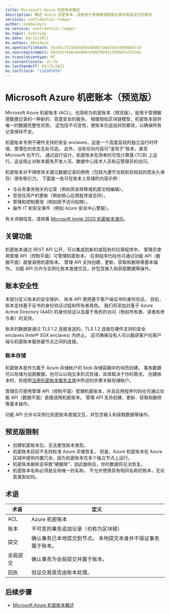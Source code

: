 ```yaml
---
title: Microsoft Azure 机密账本概述
description: 概述 Azure 机密账本，这是用于管理敏感数据记录的高度安全的服务
services: confidential-ledger
author: msmbaldwin
ms.service: confidential-ledger
ms.topic: overview
ms.date: 04/15/2021
ms.author: mbaldwin
ms.openlocfilehash: 7ea55c3f21664d504366657a653b5e3598666710
ms.sourcegitcommit: 58e5d3f4a6cb44607e946f6b931345b6fe237e0e
ms.translationtype: HT
ms.contentlocale: zh-CN
ms.lasthandoff: 05/25/2021
ms.locfileid: "110385058"
---
```

# <a name="microsoft-azure-confidential-ledger-preview"></a>Microsoft Azure 机密账本（预览版）

Microsoft Azure 机密账本 (ACL)，也简称为机密账本（预览版），是用于管理敏感数据记录的一种新的、高度安全的服务。 根据授权区块链模型，机密账本提供唯一的数据完整性优势。 这包括不可变性，使账本仅追加并防篡改，以确保所有记录保持不变。

机密账本专用于硬件支持的安全 enclaves，这是一个高度监视的独立运行时环境，使潜在的攻击无处可逃。 此外，没有任何内容可“凌驾于”账本，甚至 Microsoft 也不行。 通过自行设计，机密账本在简单的可信计算基 (TCB) 上运行，这会阻止对账本服务开发人员、数据中心技术人员和云管理员的访问。

机密账本对不得修改关键元数据记录的用例（包括为遵守法规和存档目的而永久保存）很有吸引力。 下面是一些可在账本上存储的内容示例：

- 与业务事务相关的记录（例如资金转移或机密文档编辑）。
- 受信任资产的更新（例如核心应用程序或合同）。
- 管理和控制更改（例如授予访问权限）。
- 操作 IT 和安全事件（例如 Azure 安全中心警报）。

有关详细信息，请观看 [Microsoft Ignite 2020 机密账本演示](https://mediusprodstatic.studios.ms/asset-b88de19d-4187-40c4-98f2-a65efc419e2a/OD221_1920x1080_AACAudio_1461.mp4?sv=2018-03-28&sr=b&sig=k5roi6WXnlqK1zP0fs5KYlJd4FD3Nuaf97z%2B2gV0aTs%3D&st=2020-09-22T08%3A05%3A01Z&se=2025-09-22T08%3A10%3A01Z&sp=r&rscd=filename%3DIG20-OD221-Inside%2BAzure%2BDatacenter%2BArchitecture%2Bwith%2BMark%2BRu.mp4)。

## <a name="key-features"></a>关键功能

机密账本通过 REST API 公开，可以集成到新的或现有的应用程序中。 管理员使用管理 API（控制平面）可管理机密账本。 应用程序代码也可通过功能 API（数据平面）直接调用机密账本。 管理 API 支持创建、更新、获取和删除等基本操作。 功能 API 允许与实例化账本直接交互，并包含输入和获取数据等操作。

## <a name="ledger-security"></a>账本安全性

本部分定义账本的安全保护。 账本 API 使用基于客户端证书的身份验证。 目前，账本支持基于证书的身份验证过程和所有者角色。 我们将添加对基于 Azure Active Directory (AAD) 的身份验证以及基于角色的访问（例如所有者、读者和参与者）的支持。

账本的数据是通过 TLS 1.2 连接发送的，TLS 1.2 连接在硬件支持的安全 enclaves (Intel® SGX enclaves) 内终止。 这可确保没有人可以截获客户的客户端与机密账本服务器节点之间的连接。

### <a name="ledger-storage"></a>账本存储

机密账本是作为属于 Azure 存储帐户的 blob 存储容器中的块而创建。 事务数据可以存储为加密数据，也可以以纯文本形式存储，具体取决于你的需求。 创建账本时，将按照[注册机密账本服务主体](register-ledger-service-principal.md)中所述的步骤关联存储帐户。

管理员可使用管理 API（控制平面）管理机密账本，并且应用程序代码也可通过功能 API（数据平面）直接调用机密账本。 管理 API 支持创建、更新、获取和删除等基本操作。

功能 API 允许与实例化机密账本直接交互，并包含输入和获取数据等操作。

## <a name="preview-limitations"></a>预览版限制

- 创建机密账本后，无法更改账本类型。
- 机密账本目前不支持标准 Azure 灾难恢复。 但是，Azure 机密账本在 Azure 区域中提供内置冗余，因为机密账本在多个独立节点上运行。
- 机密账本删除会导致“硬删除”，因此删除后，你的数据将无法恢复。
- 机密账本名称必须是全局唯一的名称。 不允许使用具有相同名称的账本，无论其类型如何。

## <a name="terminology"></a>术语

| 术语 | 定义 |
|--|--|
| ACL | Azure 机密账本 |
| 账本 | 不可变的事务追加记录（也称为区块链） |
| 提交 | 确认事务已本地提交到节点。 本地提交本身并不保证事务属于账本。 |
| 全局提交 | 确认事务为全局提交并属于账本。 |
| 回执 | 验证交易是否由账本处理。 |

## <a name="next-steps"></a>后续步骤

- [Microsoft Azure 机密账本概述](overview.md)
